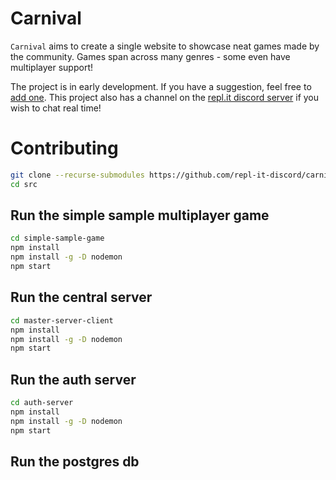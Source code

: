 # Carnival
`Carnival` aims to create a single website to showcase neat games made by the community. Games span across many genres - some even have multiplayer support!

The project is in early development. If you have a suggestion, feel free to [add one](https://github.com/repl-it-discord/carnival/issues/3). This project also has a channel on the [repl.it discord server](https://repl.it/discord) if you wish to chat real time!

# Contributing
```bash
git clone --recurse-submodules https://github.com/repl-it-discord/carnival
cd src
```
## Run the simple sample multiplayer game
```bash
cd simple-sample-game
npm install
npm install -g -D nodemon
npm start
```

## Run the central server
```bash
cd master-server-client
npm install
npm install -g -D nodemon
npm start
```

## Run the auth server
```bash
cd auth-server
npm install
npm install -g -D nodemon
npm start
```


## Run the postgres db
```bash

```
